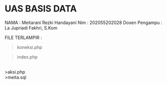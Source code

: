 # UAS BASIS DATA 
NAMA : Meitarani Rezki Handayani
Nim : 202055202028
Dosen Pengampu : La Jupriadi Fakhri, S.Kom

FILE TERLAMPIR :
>koneksi.php <br>

>index.php
<br>
>aksi.php
<br>
>meita.sql
